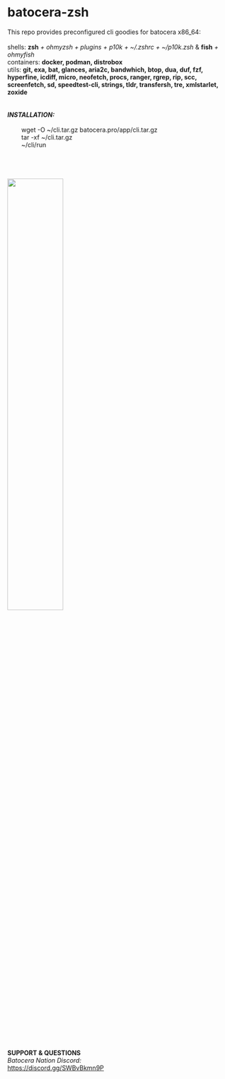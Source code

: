# batocera-zsh
</b></i>This repo provides preconfigured cli goodies for batocera x86_64: </i><br><br>
shells: **zsh** *+ ohmyzsh + plugins + p10k + ~/.zshrc + ~/p10k.zsh* & **fish** *+ ohmyfish* <br>
containers: **docker, podman, distrobox** <br> 
utils: **git, exa, bat, glances, aria2c, bandwhich, btop, dua, duf, fzf, hyperfine, icdiff, micro, neofetch, procs, ranger, rgrep, rip, scc, screenfetch, sd, speedtest-cli, strings, tldr, transfersh, tre, xmlstarlet, zoxide** <br>
</b><br>
<br>
<b><i>INSTALLATION:</i></b><br><br>
&nbsp;&nbsp;&nbsp;&nbsp;&nbsp;&nbsp;&nbsp;&nbsp;wget -O ~/cli.tar.gz batocera.pro/app/cli.tar.gz <br>
&nbsp;&nbsp;&nbsp;&nbsp;&nbsp;&nbsp;&nbsp;&nbsp;tar -xf ~/cli.tar.gz <br>
&nbsp;&nbsp;&nbsp;&nbsp;&nbsp;&nbsp;&nbsp;&nbsp;~/cli/run <br>
</font></b></i><br><br>
<br>
<br>
<img src=https://github.com/uureel/batocera-zsh/assets/116395185/8adbb9c8-8745-48bd-9003-15616101a7ef style="width: 50%; height: 50%;"></img>
<br>
<br>
<b>SUPPORT & QUESTIONS</b> <br> 
<i>Batocera Nation Discord:</i><br>
https://discord.gg/SWBvBkmn9P
